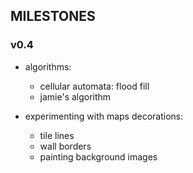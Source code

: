 
## MILESTONES

### v0.4
- algorithms:
	- cellular automata: flood fill
	- jamie's algorithm

- experimenting with maps decorations:
	- tile lines
	- wall borders
	- painting background images

